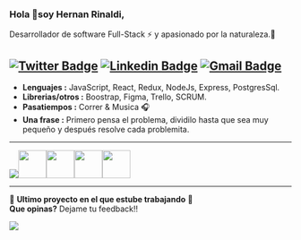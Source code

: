 ### Hola 👋soy Hernan Rinaldi,
Desarrollador de software Full-Stack :zap: y apasionado por la naturaleza.🌳 

[![Twitter Badge](https://img.shields.io/badge/--1ca0f1?style=flat-square&logo=twitter&logoColor=white&link=https://twitter.com/Hernanrinaldi01)](https://twitter.com/Hernanrinaldi01)  [![Linkedin Badge](https://img.shields.io/badge/--blue?style=flat-square&logo=Linkedin&logoColor=white&link=https://www.linkedin.com/in/hernan-javier-rinaldi/)](https://www.linkedin.com/in/hernan-javier-rinaldi/) [![Gmail Badge](https://img.shields.io/badge/-hernanjavierrinaldi@gmail.com-c14438?style=flat-square&logo=Gmail&logoColor=white&link=mailto:hernanjavierrinaldi@gmail.com)](mailto:hernanjavierrinaldi@gmail.com)
---------------------------------------------------------------------------------------------------------------------------------------------------------------------------------

-  **Lenguajes :** JavaScript, React, Redux, NodeJs, Express, PostgresSql.
-  **Librerias/otros :** Boostrap, Figma, Trello, SCRUM.
-  **Pasatiempos :** Correr & Musica :headphones:
-  **Una frase :** Primero pensa el problema, dividilo hasta que sea muy pequeño y después resolve cada problemita. 

---------------------------------------------------------------------------------------------------------------------------------------------------------------------------------

<a href="https://developer.mozilla.org/en-US/docs/Web/JavaScript"><img src="https://i.ibb.co/p071sDS/Javascript-by-Soy-Horizonte-removebg-preview-1-1.png" ></a><a href="https://react.com"><img src="https://user-images.githubusercontent.com/94530832/200696499-58a56fa0-9859-419d-8e3b-e694e5a05b5b.svg" width="50" height="50"></a><a href="https://www.w3.org/html/"><img src="https://user-images.githubusercontent.com/94530832/200699270-b5270a46-12c0-4f08-8577-3e7c4210efaf.svg" width="50" height="50"></a><a href="https://www.postgresql.org/"><img src="https://user-images.githubusercontent.com/94530832/200699335-74830abc-ad07-4895-819e-553c793023ef.svg" width="50" height="50"></a><a href="https://nodejs.org/"><img src="https://user-images.githubusercontent.com/94530832/200699782-44fa9cc5-8f35-4230-93af-73b1bd3d1c09.svg" width="50" height="50"></a>

--------------------------------------------------------------------------------------------------------------------------------------------------------------------------------- 

 💚 **Ultimo proyecto en el que estube trabajando** 💚                     
 **Que opinas?** Dejame tu feedback!!
 
 <a href="https://world-dev-front.vercel.app"><img src="https://i.ibb.co/LvmjYMr/Captura-de-pantalla-443-1.jpg"></a>
 


